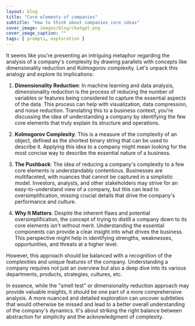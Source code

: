 ```yaml
---
layout: blog
title: "Core elements of companies"
subtitle: "How to think about companies core ideas"
cover_image: images/blog/chatgpt.png
cover_image_caption: ""
tags: [ prompts, exploration ]
---
```


It seems like you're presenting an intriguing metaphor regarding the analysis of a company's
complexity by drawing parallels with concepts like dimensionality reduction and Kolmogorov
complexity. Let's unpack this analogy and explore its implications:

1. **Dimensionality Reduction**: In machine learning and data analysis, dimensionality reduction is
   the process of reducing the number of variables or features being considered to capture the
   essential aspects of the data. This process can help with visualization, data compression, and
   noise reduction. Translating this to a business context, you're discussing the idea of
   understanding a company by identifying the few core elements that truly explain its structure and
   operations.

2. **Kolmogorov Complexity**: This is a measure of the complexity of an object, defined as the
   shortest binary string that can be used to describe it. Applying this idea to a company might
   mean looking for the most concise way to describe the essential nature of a business.

3. **The Pushback**: The idea of reducing a company's complexity to a few core elements is
   understandably contentious. Businesses are multifaceted, with nuances that cannot be captured in
   a simplistic model. Investors, analysts, and other stakeholders may strive for an
   easy-to-understand view of a company, but this can lead to oversimplification, missing crucial
   details that drive the company's performance and culture.

4. **Why It Matters**: Despite the inherent flaws and potential oversimplification, the concept of
   trying to distill a company down to its core elements isn't without merit. Understanding the
   essential components can provide a clear insight into what drives the business. This perspective
   might help in identifying strengths, weaknesses, opportunities, and threats at a higher level.

However, this approach should be balanced with a recognition of the complexities and unique features
of the company. Understanding a company requires not just an overview but also a deep dive into its
various departments, products, strategies, cultures, etc.

In essence, while the "smell test" or dimensionality reduction approach may provide valuable
insights, it should be one part of a more comprehensive analysis. A more nuanced and detailed
exploration can uncover subtleties that would otherwise be missed and lead to a better overall
understanding of the company's dynamics. It's about striking the right balance between abstraction
for simplicity and the acknowledgment of complexity.
